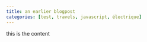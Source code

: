 ```yaml
---
title: an earlier blogpost
categories: [test, travels, javascript, électrique]
---
```


this is the content
